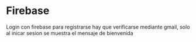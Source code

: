 # Firebase
Login con firebase
para registrarse hay que verificarse mediante gmail, solo al inicar sesion se muestra el mensaje de bienvenida
